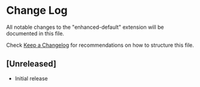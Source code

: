 # Change Log

All notable changes to the "enhanced-default" extension will be documented in this file.

Check [Keep a Changelog](http://keepachangelog.com/) for recommendations on how to structure this file.

## [Unreleased]

- Initial release

